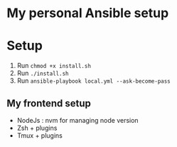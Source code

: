 # My personal Ansible setup


# Setup

1. Run `chmod +x install.sh`
2. Run `./install.sh`
3. Run `ansible-playbook local.yml --ask-become-pass`

## My frontend setup

- NodeJs : nvm for managing node version 
- Zsh + plugins
- Tmux + plugins

